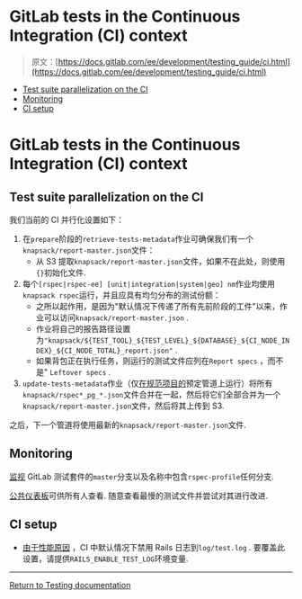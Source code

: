 # GitLab tests in the Continuous Integration (CI) context

> 原文：[https://docs.gitlab.com/ee/development/testing_guide/ci.html](https://docs.gitlab.com/ee/development/testing_guide/ci.html)

*   [Test suite parallelization on the CI](#test-suite-parallelization-on-the-ci)
*   [Monitoring](#monitoring)
*   [CI setup](#ci-setup)

# GitLab tests in the Continuous Integration (CI) context[](#gitlab-tests-in-the-continuous-integration-ci-context "Permalink")

## Test suite parallelization on the CI[](#test-suite-parallelization-on-the-ci "Permalink")

我们当前的 CI 并行化设置如下：

1.  在`prepare`阶段的`retrieve-tests-metadata`作业可确保我们有一个`knapsack/report-master.json`文件：
    *   从 S3 提取`knapsack/report-master.json`文件，如果不在此处，则使用`{}`初始化文件.
2.  每个`[rspec|rspec-ee] [unit|integration|system|geo] nm`作业均使用`knapsack rspec`运行，并且应具有均匀分布的测试份额：
    *   之所以起作用，是因为"默认情况下传递了所有先前阶段的工件"以来，作业可以访问`knapsack/report-master.json` .
    *   作业将自己的报告路径设置为`"knapsack/${TEST_TOOL}_${TEST_LEVEL}_${DATABASE}_${CI_NODE_INDEX}_${CI_NODE_TOTAL}_report.json"` .
    *   如果背包正在执行任务，则运行的测试文件应列在`Report specs` ，而不是" `Leftover specs` .
3.  `update-tests-metadata`作业（仅[在规范项目的](https://gitlab.com/gitlab-org/gitlab)预定管道上运行）将所有`knapsack/rspec*_pg_*.json`文件合并在一起，然后将它们全部合并为一个`knapsack/report-master.json`文件，然后将其上传到 S3.

之后，下一个管道将使用最新的`knapsack/report-master.json`文件.

## Monitoring[](#monitoring "Permalink")

[监视](../performance.html#rspec-profiling) GitLab 测试套件的`master`分支以及名称中包含`rspec-profile`任何分支.

[公共仪表板](https://redash.gitlab.com/public/dashboards/l1WhHXaxrCWM5Ai9D7YDqHKehq6OU3bx5gssaiWe?org_slug=default)可供所有人查看. 随意查看最慢的测试文件并尝试对其进行改进.

## CI setup[](#ci-setup "Permalink")

*   [由于性能原因](https://jtway.co/speed-up-your-rails-test-suite-by-6-in-1-line-13fedb869ec4) ，CI 中默认情况下禁用 Rails 日志到`log/test.log` . 要覆盖此设置，请提供`RAILS_ENABLE_TEST_LOG`环境变量.

* * *

[Return to Testing documentation](index.html)
